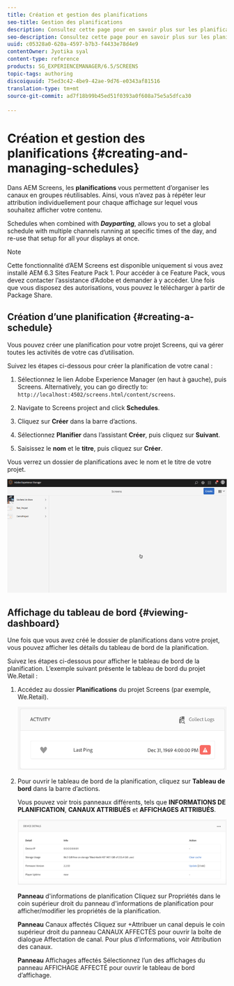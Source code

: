 ```yaml
---
title: Création et gestion des planifications
seo-title: Gestion des planifications
description: Consultez cette page pour en savoir plus sur les planifications, qui vous permettent d’organiser les canaux en groupes réutilisables. Ainsi, vous n’ayez pas à répéter leur attribution individuellement pour chaque affichage sur lequel vous souhaitez afficher votre contenu.
seo-description: Consultez cette page pour en savoir plus sur les planifications, qui vous permettent d’organiser les canaux en groupes réutilisables. Ainsi, vous n’ayez pas à répéter leur attribution individuellement pour chaque affichage sur lequel vous souhaitez afficher votre contenu.
uuid: c05328a0-620a-4597-b7b3-f4433e78d4e9
contentOwner: Jyotika syal
content-type: reference
products: SG_EXPERIENCEMANAGER/6.5/SCREENS
topic-tags: authoring
discoiquuid: 75ed3c42-4be9-42ae-9d76-e0343af81516
translation-type: tm+mt
source-git-commit: ad7f18b99b45ed51f0393a0f608a75e5a5dfca30

---
```



# Création et gestion des planifications {#creating-and-managing-schedules}

Dans AEM Screens, les **planifications** vous permettent d’organiser les canaux en groupes réutilisables. Ainsi, vous n’avez pas à répéter leur attribution individuellement pour chaque affichage sur lequel vous souhaitez afficher votre contenu.

Schedules when combined with ***Dayparting***, allows you to set a global schedule with multiple channels running at specific times of the day, and re-use that setup for all your displays at once.

>[!NOTE]
>
>Cette fonctionnalité d’AEM Screens est disponible uniquement si vous avez installé AEM 6.3 Sites Feature Pack 1. Pour accéder à ce Feature Pack, vous devez contacter l’assistance d’Adobe et demander à y accéder. Une fois que vous disposez des autorisations, vous pouvez le télécharger à partir de Package Share.

## Création d’une planification {#creating-a-schedule}

Vous pouvez créer une planification pour votre projet Screens, qui va gérer toutes les activités de votre cas d’utilisation.

Suivez les étapes ci-dessous pour créer la planification de votre canal :

1. Sélectionnez le lien Adobe Experience Manager (en haut à gauche), puis Screens. Alternatively, you can ﻿go directly to: `http://localhost:4502/screens.html/content/screens`.
1. Navigate to Screens project and click **Schedules**.
1. Cliquez sur **Créer** dans la barre d’actions.
1. Sélectionnez **Planifier** dans l’assistant **Créer**, puis cliquez sur **Suivant**.

1. Saisissez le **nom** et le **titre**, puis cliquez sur **Créer**.

Vous verrez un dossier de planifications avec le nom et le titre de votre projet.

![chlimage_1](assets/chlimage_1.gif)

## Affichage du tableau de bord {#viewing-dashboard}

Une fois que vous avez créé le dossier de planifications dans votre projet, vous pouvez afficher les détails du tableau de bord de la planification.

Suivez les étapes ci-dessous pour afficher le tableau de bord de la planification. L’exemple suivant présente le tableau de bord du projet We.Retail :

1. Accédez au dossier **Planifications** du projet Screens (par exemple, We.Retail).

   ![chlimage_1](assets/chlimage_1.png)

1. Pour ouvrir le tableau de bord de la planification, cliquez sur **Tableau de bord** dans la barre d’actions.

   Vous pouvez voir trois panneaux différents, tels que **INFORMATIONS DE PLANIFICATION**, **CANAUX ATTRIBUÉS** et **AFFICHAGES ATTRIBUÉS**.

   ![chlimage_1-1](assets/chlimage_1-1.png)

   **Panneau** d'informations de planification Cliquez sur Propriétés dans le coin supérieur droit du panneau d'informations de planification pour afficher/modifier les propriétés de la planification.

   **Panneau** Canaux affectés Cliquez sur +Attribuer un canal depuis le coin supérieur droit du panneau CANAUX AFFECTÉS pour ouvrir la boîte de dialogue Affectation de canal. Pour plus d’informations, voir Attribution des canaux.

   **Panneau** Affichages affectés Sélectionnez l’un des affichages du panneau AFFICHAGE AFFECTÉ pour ouvrir le tableau de bord d’affichage.

